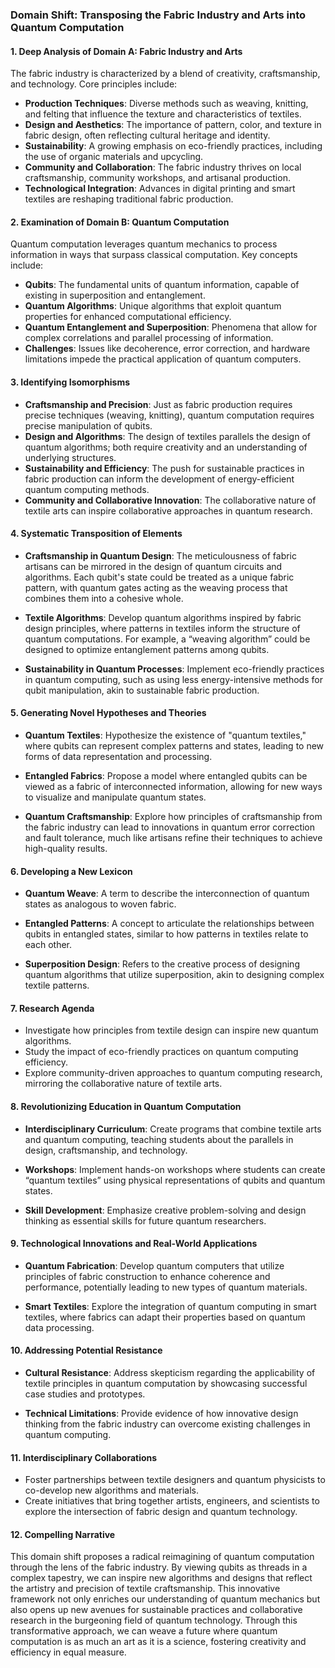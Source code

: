 ### Domain Shift: Transposing the Fabric Industry and Arts into Quantum Computation

#### 1. Deep Analysis of Domain A: Fabric Industry and Arts

The fabric industry is characterized by a blend of creativity, craftsmanship, and technology. Core principles include:

- **Production Techniques**: Diverse methods such as weaving, knitting, and felting that influence the texture and characteristics of textiles.
- **Design and Aesthetics**: The importance of pattern, color, and texture in fabric design, often reflecting cultural heritage and identity.
- **Sustainability**: A growing emphasis on eco-friendly practices, including the use of organic materials and upcycling.
- **Community and Collaboration**: The fabric industry thrives on local craftsmanship, community workshops, and artisanal production.
- **Technological Integration**: Advances in digital printing and smart textiles are reshaping traditional fabric production.

#### 2. Examination of Domain B: Quantum Computation

Quantum computation leverages quantum mechanics to process information in ways that surpass classical computation. Key concepts include:

- **Qubits**: The fundamental units of quantum information, capable of existing in superposition and entanglement.
- **Quantum Algorithms**: Unique algorithms that exploit quantum properties for enhanced computational efficiency.
- **Quantum Entanglement and Superposition**: Phenomena that allow for complex correlations and parallel processing of information.
- **Challenges**: Issues like decoherence, error correction, and hardware limitations impede the practical application of quantum computers.

#### 3. Identifying Isomorphisms

- **Craftsmanship and Precision**: Just as fabric production requires precise techniques (weaving, knitting), quantum computation requires precise manipulation of qubits.
- **Design and Algorithms**: The design of textiles parallels the design of quantum algorithms; both require creativity and an understanding of underlying structures.
- **Sustainability and Efficiency**: The push for sustainable practices in fabric production can inform the development of energy-efficient quantum computing methods.
- **Community and Collaborative Innovation**: The collaborative nature of textile arts can inspire collaborative approaches in quantum research.

#### 4. Systematic Transposition of Elements

- **Craftsmanship in Quantum Design**: The meticulousness of fabric artisans can be mirrored in the design of quantum circuits and algorithms. Each qubit's state could be treated as a unique fabric pattern, with quantum gates acting as the weaving process that combines them into a cohesive whole.
  
- **Textile Algorithms**: Develop quantum algorithms inspired by fabric design principles, where patterns in textiles inform the structure of quantum computations. For example, a “weaving algorithm” could be designed to optimize entanglement patterns among qubits.

- **Sustainability in Quantum Processes**: Implement eco-friendly practices in quantum computing, such as using less energy-intensive methods for qubit manipulation, akin to sustainable fabric production.

#### 5. Generating Novel Hypotheses and Theories

- **Quantum Textiles**: Hypothesize the existence of "quantum textiles," where qubits can represent complex patterns and states, leading to new forms of data representation and processing.
  
- **Entangled Fabrics**: Propose a model where entangled qubits can be viewed as a fabric of interconnected information, allowing for new ways to visualize and manipulate quantum states.

- **Quantum Craftsmanship**: Explore how principles of craftsmanship from the fabric industry can lead to innovations in quantum error correction and fault tolerance, much like artisans refine their techniques to achieve high-quality results.

#### 6. Developing a New Lexicon

- **Quantum Weave**: A term to describe the interconnection of quantum states as analogous to woven fabric.
  
- **Entangled Patterns**: A concept to articulate the relationships between qubits in entangled states, similar to how patterns in textiles relate to each other.

- **Superposition Design**: Refers to the creative process of designing quantum algorithms that utilize superposition, akin to designing complex textile patterns.

#### 7. Research Agenda

- Investigate how principles from textile design can inspire new quantum algorithms.
- Study the impact of eco-friendly practices on quantum computing efficiency.
- Explore community-driven approaches to quantum computing research, mirroring the collaborative nature of textile arts.

#### 8. Revolutionizing Education in Quantum Computation

- **Interdisciplinary Curriculum**: Create programs that combine textile arts and quantum computing, teaching students about the parallels in design, craftsmanship, and technology.
  
- **Workshops**: Implement hands-on workshops where students can create “quantum textiles” using physical representations of qubits and quantum states.

- **Skill Development**: Emphasize creative problem-solving and design thinking as essential skills for future quantum researchers.

#### 9. Technological Innovations and Real-World Applications

- **Quantum Fabrication**: Develop quantum computers that utilize principles of fabric construction to enhance coherence and performance, potentially leading to new types of quantum materials.
  
- **Smart Textiles**: Explore the integration of quantum computing in smart textiles, where fabrics can adapt their properties based on quantum data processing.

#### 10. Addressing Potential Resistance

- **Cultural Resistance**: Address skepticism regarding the applicability of textile principles in quantum computation by showcasing successful case studies and prototypes.
  
- **Technical Limitations**: Provide evidence of how innovative design thinking from the fabric industry can overcome existing challenges in quantum computing.

#### 11. Interdisciplinary Collaborations

- Foster partnerships between textile designers and quantum physicists to co-develop new algorithms and materials.
- Create initiatives that bring together artists, engineers, and scientists to explore the intersection of fabric design and quantum technology.

#### 12. Compelling Narrative

This domain shift proposes a radical reimagining of quantum computation through the lens of the fabric industry. By viewing qubits as threads in a complex tapestry, we can inspire new algorithms and designs that reflect the artistry and precision of textile craftsmanship. This innovative framework not only enriches our understanding of quantum mechanics but also opens up new avenues for sustainable practices and collaborative research in the burgeoning field of quantum technology. Through this transformative approach, we can weave a future where quantum computation is as much an art as it is a science, fostering creativity and efficiency in equal measure.